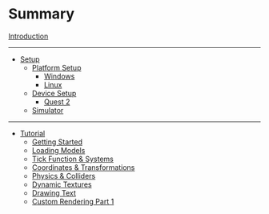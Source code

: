 # Summary

[Introduction](introduction.md)

---

- [Setup]()
  - [Platform Setup]()
    - [Windows](./setup/windows.md)
    - [Linux]()
  - [Device Setup]()
    - [Quest 2]()
  - [Simulator]()

---

- [Tutorial](./tutorial/introduction.md)
  - [Getting Started](./tutorial/getting_started.md)
  - [Loading Models](./tutorial/loading_models.md)
  - [Tick Function & Systems](./tutorial/systems.md)
  - [Coordinates & Transformations](./tutorial/coordinates.md)
  - [Physics & Colliders](./tutorial/physics.md)
  - [Dynamic Textures](./tutorial/dynamic_texturing.md)
  - [Drawing Text](./tutorial/drawing_text.md)
  - [Custom Rendering Part 1](./tutorial/custom_rendering_1.md)
